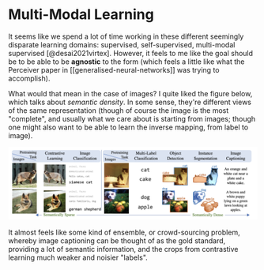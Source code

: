 # Multi-Modal Learning

It seems like we spend a lot of time working in these different seemingly disparate learning domains: supervised, self-supervised, multi-modal supervised [@desai2021virtex]. However, it feels to me like the goal should be to be able to be **agnostic** to the form (which feels a little like what the Perceiver paper in [[generalised-neural-networks]] was trying to accomplish).

What would that mean in the case of images? I quite liked the figure below, which talks about *semantic density*. In some sense, they're different views of the same representation (though of course the image is the most "complete", and usually what we care about is starting from images; though one might also want to be able to learn the inverse mapping, from label to image).

![Comparison of pretraining tasks for learning visual representations](/img/virtex.png)

It almost feels like some kind of ensemble, or crowd-sourcing problem, whereby image captioning can be thought of as the gold standard, providing a lot of semantic information, and the crops from contrastive learning much weaker and noisier "labels".